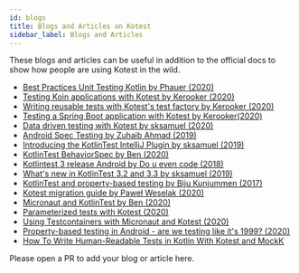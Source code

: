 ```yaml
---
id: blogs
title: Blogs and Articles on Kotest
sidebar_label: Blogs and Articles
---
```




These blogs and articles can be useful in addition to the official docs to show how people are using Kotest in the wild.

* [Best Practices Unit Testing Kotlin by Phauer (2020)](https://phauer.com/2018/best-practices-unit-testing-kotlin/)
* [Testing Koin applications with Kotest by Kerooker (2020)](https://dev.to/kotest/testing-koin-applications-with-kotlintest-1iip)
* [Writing reusable tests with Kotest's test factory by Kerooker (2020)](https://dev.to/kotest/writing-reusable-tests-with-kotest-s-test-factory-5gi)
* [Testing a Spring Boot application with Kotest by Kerooker(2020)](https://dev.to/kotest/testing-a-spring-boot-application-with-kotlintest-pgd)
* [Data driven testing with Kotest by sksamuel (2020)](https://proandroiddev.com/data-driven-testing-with-kotlintest-a07ac60e70fc)
* [Android Spec Testing by Zuhaib Ahmad (2019)](https://www.zuhaibahmad.com/android-spec-testing/)
* [Introducing the KotlinTest IntelliJ Plugin by sksamuel (2019)](https://proandroiddev.com/introducing-the-kotlintest-intellij-plugin-cf8005e9177a)
* [KotlinTest BehaviorSpec by Ben (2020)](https://www.nerd.vision/post/kotlintest-behaviorspec)
* [Kotlintest 3 release Android by Do u even code (2018)](http://www.douevencode.com/articles/2018-05/kotlintest-3-release-android/)
* [What's new in KotlinTest 3.2 and 3.3 by sksamuel (2019)](https://proandroiddev.com/whats-new-in-kotlintest-3-2-and-3-3-affbc1b25e1d)
* [KotlinTest and property-based testing by  Biju Kunjummen (2017)](https://dzone.com/articles/kotlintest-and-property-based-testing)
* [Kotest migration guide by Paweł Weselak (2020)](https://pawelweselak.com/posts/kotest-migration-guide/)
* [Micronaut and KotlinTest by Ben (2020)](https://www.nerd.vision/post/micronaut-and-kotlintest)
* [Parameterized tests with Kotest (2020)](https://kotlintesting.com/kotest-parameterized/)
* [Using Testcontainers with Micronaut and Kotest (2020)](https://akobor.me/posts/using-testcontainers-with-micronaut-and-kotest)
* [Property-based testing in Android - are we testing like it's 1999? (2020)](https://www.droidcon.com/media-detail?video=491022325)
* [How To Write Human-Readable Tests in Kotlin With Kotest and MockK](https://betterprogramming.pub/how-to-write-human-readable-tests-in-kotlin-with-kotest-and-mockk-1b614da32148)

Please open a PR to add your blog or article here.
